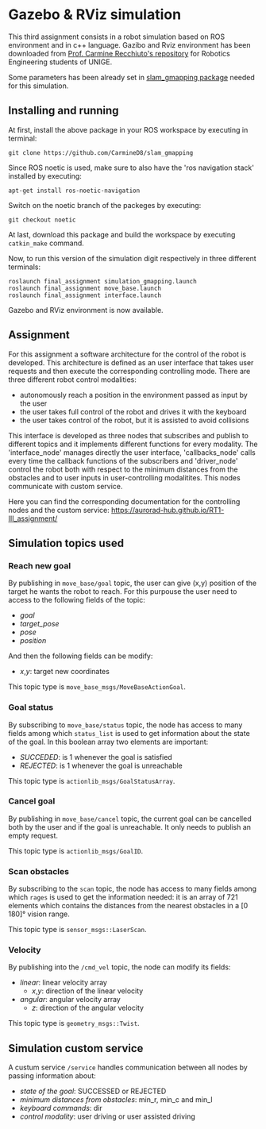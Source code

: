 # Gazebo & RViz simulation
This third assignment consists in a robot simulation based on ROS environment and in c++ language. Gazibo and Rviz environment has been downloaded from [Prof. Carmine Recchiuto's repository](https://github.com/CarmineD8/final_assignment) for Robotics Engineering students of UNIGE.

Some parameters has been already set in [slam_gmapping package](https://github.com/CarmineD8/slam_gmapping) needed for this simulation.

## Installing and running
At first, install the above package in your ROS workspace by executing in terminal:
```
git clone https://github.com/CarmineD8/slam_gmapping
```
Since ROS noetic is used, make sure to also have the 'ros navigation stack' installed by executing:
```
apt-get install ros-noetic-navigation
```
Switch on the noetic branch of the packeges by executing:
```
git checkout noetic
```
At last, download this package and build the workspace by executing `catkin_make` command.

Now, to run this version of the simulation digit respectively in three different terminals:
```
roslaunch final_assignment simulation_gmapping.launch
roslaunch final_assignment move_base.launch
roslaunch final_assignment interface.launch
```
Gazebo and RViz environment is now available.

## Assignment
For this assignment a software architecture for the control of the robot is developed. This architecture is defined as an user interface that takes user requests and then execute the corresponding controlling mode. There are three different robot control modalities:
* autonomously reach a position in the environment passed as input by the user
* the user takes full control of the robot and drives it with the keyboard
* the user takes control of the robot, but it is assisted to avoid collisions

This interface is developed as three nodes that subscribes and publish to different topics and it implements different functions for every modality. The 'interface_node' manages directly the user interface, 'callbacks_node' calls every time the callback functions of the subscribers and 'driver_node' control the robot both with respect to the minimum distances from the obstacles and to user inputs in user-controlling modalitites. This nodes communicate with custom service.

Here you can find the corresponding documentation for the controlling nodes and the custom service:
https://aurorad-hub.github.io/RT1-III_assignment/

## Simulation topics used
### Reach new goal ###
By publishing in `move_base/goal` topic, the user can give (x,y) position of the target he wants the robot to reach. For this purpouse the user need to access to the following fields of the topic:
* *goal*
* *target_pose* 
* *pose*
* *position*

And then the following fields can be modify:
* *x*,*y*: target new coordinates

This topic type is `move_base_msgs/MoveBaseActionGoal`.

### Goal status ###
By subscribing to `move_base/status` topic, the node has access to many fields among which `status_list` is used to get information about the state of the goal. In this boolean array two elements are important:
* *SUCCEDED*: is 1 whenever the goal is satisfied
* *REJECTED*: is 1 whenever the goal is unreachable

This topic type is `actionlib_msgs/GoalStatusArray`.

### Cancel goal ###
By publishing in `move_base/cancel` topic, the current goal can be cancelled both by the user and if the goal is unreachable. It only needs to publish an empty request.

This topic type is `actionlib_msgs/GoalID`.

### Scan obstacles ###
By subscribing to the `scan` topic, the node has access to many fields among which `rages` is used to get the information needed: it is an array of 721 elements which contains the distances from the nearest obstacles in a [0 180]° vision range.

This topic type is `sensor_msgs::LaserScan`.

### Velocity ###
By publishing into the `/cmd_vel` topic, the node can modify its fields:
* *linear*: linear velocity array
  * *x*,*y*: direction of the linear velocity
* *angular*: angular velocity array
  * *z*: direction of the angular velocity 

This topic type is `geometry_msgs::Twist`.

## Simulation custom service ##
A custum service `/service` handles communication between all nodes by passing information about:
* *state of the goal*: SUCCESSED or REJECTED
* *minimum distances from obstacles*: min_r, min_c and min_l
* *keyboard commands*: dir
* *control modality*: user driving or user assisted driving
